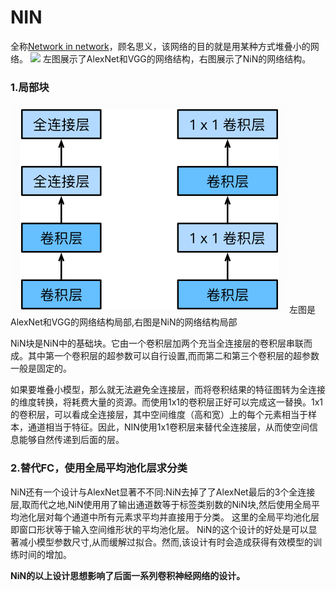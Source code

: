 # NIN
全称[Network in network](https://arxiv.org/abs/1312.4400)，顾名思义，该网络的目的就是用某种方式堆叠小的网络。
![](https://d2l.ai/_images/nin.svg)
左图展示了AlexNet和VGG的网络结构，右图展示了NiN的网络结构。

### 1.局部块
![](img/nin.png)
左图是AlexNet和VGG的网络结构局部,右图是NiN的网络结构局部

NiN块是NiN中的基础块。它由一个卷积层加两个充当全连接层的卷积层串联而成。其中第一个卷积层的超参数可以自行设置,而而第二和第三个卷积层的超参数一般是固定的。

如果要堆叠小模型，那么就无法避免全连接层，而将卷积结果的特征图转为全连接的维度转换，将耗费大量的资源。而使用1x1的卷积层正好可以完成这一替换。1x1的卷积层，可以看成全连接层，其中空间维度（高和宽）上的每个元素相当于样本，通道相当于特征。因此，NIN使用1x1卷积层来替代全连接层，从而使空间信息能够自然传递到后面的层。

### 2.替代FC，使用全局平均池化层求分类
NiN还有一个设计与AlexNet显著不不同:NiN去掉了了AlexNet最后的3个全连接层,取而代之地,NiN使用用了输出通道数等于标签类别数的NiN块,然后使用全局平均池化层对每个通道中所有元素求平均并直接用于分类。
这里的全局平均池化层即窗口形状等于输入空间维形状的平均池化层。
NiN的这个设计的好处是可以显著减小模型参数尺寸,从而缓解过拟合。然而,该设计有时会造成获得有效模型的训练时间的增加。

**NiN的以上设计思想影响了后面一系列卷积神经网络的设计。**